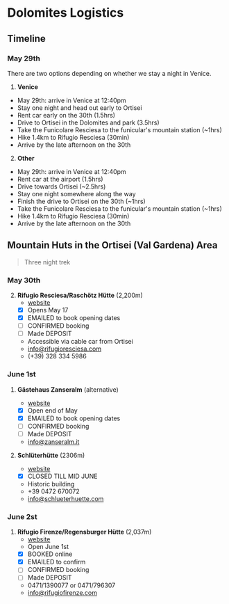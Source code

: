 # Dolomites Logistics

## Timeline

### May 29th

There are two options depending on whether we stay a night in Venice.

1. **Venice**

- May 29th: arrive in Venice at 12:40pm
- Stay one night and head out early to Ortisei
- Rent car early on the 30th (1.5hrs)
- Drive to Ortisei in the Dolomites and park (3.5hrs)
- Take the Funicolare Resciesa to the funicular's mountain station (~1hrs)
- Hike 1.4km to Rifugio Resciesa (30min)
- Arrive by the late afternoon on the 30th

2. **Other**

- May 29th: arrive in Venice at 12:40pm
- Rent car at the airport (1.5hrs)
- Drive towards Ortisei (~2.5hrs)
- Stay one night somewhere along the way
- Finish the drive to Ortisei on the 30th (~1hrs)
- Take the Funicolare Resciesa to the funicular's mountain station (~1hrs)
- Hike 1.4km to Rifugio Resciesa (30min)
- Arrive by the late afternoon on the 30th

## Mountain Huts in the Ortisei (Val Gardena) Area

> Three night trek


### May 30th

2. **Rifugio Resciesa/Raschötz Hütte** (2,200m)
   - [website](https://www.rifugioresciesa.com/en/)
   - [x] Opens May 17
   - [x] EMAILED to book opening dates
   - [ ] CONFIRMED booking
   - [ ] Made DEPOSIT
   - Accessible via cable car from Ortisei
   - info@rifugioresciesa.com
   - (+39) 328 334 5986

### June 1st

1. **Gästehaus Zanseralm** (alternative)
   - [website](http://www.zanseralm.it/)
   - [x] Open end of May
   - [x] EMAILED to book opening dates
   - [ ] CONFIRMED booking
   - [ ] Made DEPOSIT
   - info@zanseralm.it

2. **Schlüterhütte** (2306m)
   - [website](https://www.schlueterhuette.com/en)
   - [x] CLOSED TILL MID JUNE
   - Historic building
   - +39 0472 670072
   - info@schlueterhuette.com

### June 2st

1. **Rifugio Firenze/Regensburger Hütte** (2,037m)
   - [website](https://www.rifugiofirenze.com/en/)
   - Open June 1st
   - [x] BOOKED online
   - [x] EMAILED to confirm
   - [ ] CONFIRMED booking
   - [ ] Made DEPOSIT
   - 0471/1390077 or 0471/796307
   - info@rifugiofirenze.com


